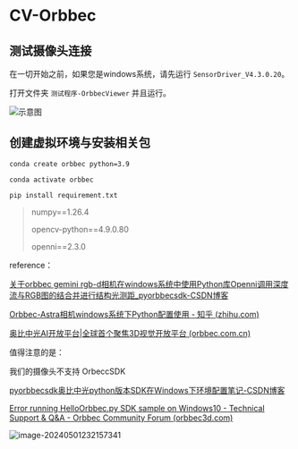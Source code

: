 # CV-Orbbec

## 测试摄像头连接

在一切开始之前，如果您是windows系统，请先运行 `SensorDriver_V4.3.0.20`。

打开文件夹 `测试程序-OrbbecViewer` 并且运行。

![示意图](https://cdn.jsdelivr.net/gh/Zhu-Shatong/cloudimg/img/示意图.png)

##  创建虚拟环境与安装相关包

```shell
conda create orbbec python=3.9    
```

```shell
conda activate orbbec 
```

```
pip install requirement.txt
```



> numpy==1.26.4
>
> opencv-python==4.9.0.80
>
> openni==2.3.0



reference：

[关于orbbec gemini rgb-d相机在windows系统中使用Python库Openni调用深度流与RGB图的结合并进行结构光测距_pyorbbecsdk-CSDN博客](https://blog.csdn.net/weixin_55189321/article/details/131014916)

[Orbbec-Astra相机windows系统下Python配置使用 - 知乎 (zhihu.com)](https://zhuanlan.zhihu.com/p/563844587)

[奥比中光AI开放平台|全球首个聚焦3D视觉开放平台 (orbbec.com.cn)](https://vcp.developer.orbbec.com.cn/resourceCenter?defaultSelectedKeys=55)



值得注意的是：

我们的摄像头不支持 OrbeccSDK

[pyorbbecsdk奥比中光python版本SDK在Windows下环境配置笔记-CSDN博客](https://blog.csdn.net/m0_70694811/article/details/136344648)

[Error running HelloOrbbec.py SDK sample on Windows10 - Technical Support & Q&A - Orbbec Community Forum (orbbec3d.com)](https://3dclub.orbbec3d.com/t/error-running-helloorbbec-py-sdk-sample-on-windows10/3599/3)

![image-20240501232157341](https://cdn.jsdelivr.net/gh/Zhu-Shatong/cloudimg/img/image-20240501232157341.png)
